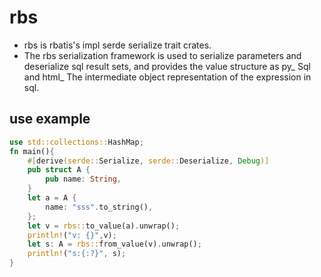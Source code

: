 # rbs

* rbs is rbatis's impl serde serialize trait crates.
* The rbs serialization framework is used to serialize parameters and deserialize sql result sets, and provides the value structure as py_ Sql and html_ The intermediate object representation of the expression in sql.

## use example
```rust
use std::collections::HashMap;
fn main(){
    #[derive(serde::Serialize, serde::Deserialize, Debug)]
    pub struct A {
        pub name: String,
    }
    let a = A {
        name: "sss".to_string(),
    };
    let v = rbs::to_value(a).unwrap();
    println!("v: {}",v);
    let s: A = rbs::from_value(v).unwrap();
    println!("s:{:?}", s);
}
```
